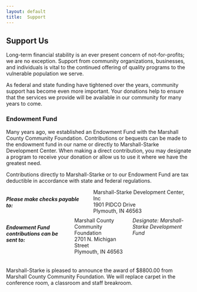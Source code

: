 ```yaml
---
layout: default
title:  Support
---
```

## Support Us
Long-term financial stability is an ever present concern of not-for-profits; we are no exception. Support from community organizations, businesses, and individuals is vital to the continued offering of quality programs to the vulnerable population we serve.

As federal and state funding have tightened over the years, community support has become even more important. Your donations help to ensure that the services we provide will be available in our community for many years to come.

### Endowment Fund
Many years ago, we established an Endowment Fund with the Marshall County Community Foundation. Contributions or bequests can be made to the endowment fund in our name or directly to Marshall-Starke Development Center. When making a direct contribution, you may designate a program to receive your donation or allow us to use it where we have the greatest need.

Contributions directly to Marshall-Starke or to our Endowment Fund are tax deductible in accordance with state and federal regulations.

<div class="panel">
  <div class="six columns">
    <h5 class="subheader">Please make checks payable to:</h5>
    Marshall-Starke Development Center, Inc<br />
    1901 PIDCO Drive<br />
    Plymouth, IN 46563
  </div>

  <div class="six columns">
    <h5 class="subheader">Endowment Fund contributions can be sent to:</h5>
    Marshall County Community Foundation<br />
    2701 N. Michigan Street<br />
    Plymouth, IN 46563<br /><br />
    <em>Designate: Marshall-Starke Development Fund</em>
  </div>
  &nbsp;
</div>
Marshall-Starke is pleased to announce the award of $8800.00 from Marshall County Community Foundation.  We will replace carpet in the conference room, a classroom and staff breakroom.
